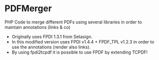 PDFMerger
=========

PHP Code to merge different PDFs using several libraries in order to maintain annotations (links & co)

* Originally uses FPDI 1.3.1 from Setasign.
* In this modified version uses FPDI v1.4.4 + FPDF_TPL v1.2.3 in order to use the annotations (render also links).
* By using fpdi2tcpdf it is possible to use FPDF by extending TCPDF!
